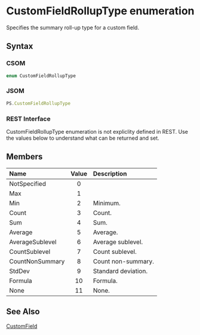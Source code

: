 [comment]: # (Name:CustomFieldRollupType)
[comment]: # (Type:Enum)
[comment]: # (Status:Verified)

# <a name="name"></a>CustomFieldRollupType enumeration

<a name="description"></a>Specifies the summary roll-up type for a custom field.

## <a name="syntax"></a>Syntax

### CSOM

```C#
enum CustomFieldRollupType 
```
### JSOM

```JavaScript
PS.CustomFieldRollupType
```
### REST Interface

CustomFieldRollupType enumeration is not expliclity defined in REST.  Use the values below to understand what can be returned and set.

## <a name="members"></a>Members

<a name="enumMembers"></a>

|**Name**|**Value**|**Description**|
|:------ |:----: |:----- |
|<a name="NotSpecified"></a>NotSpecified|0||
|<a name="Max"></a>Max|1||
|<a name="Min"></a>Min|2| Minimum.|
|<a name="Count"></a>Count|3| Count.|
|<a name="Sum"></a>Sum|4| Sum.|
|<a name="Average"></a>Average|5| Average.|
|<a name="AverageSublevel"></a>AverageSublevel|6| Average sublevel.|
|<a name="CountSublevel"></a>CountSublevel|7| Count sublevel.|
|<a name="CountNonSummary"></a>CountNonSummary|8| Count non-summary.|
|<a name="StdDev"></a>StdDev|9| Standard deviation.|
|<a name="Formula"></a>Formula|10| Formula.|
|<a name="None"></a>None|11|None.|

## <a name="seeAlso"></a>See Also

[CustomField](CustomField.md)<br/>
